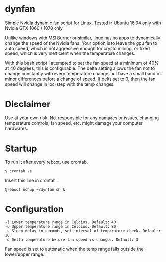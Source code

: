 # dynfan
Simple Nvidia dynamic fan script for Linux. Tested in Ubuntu 16.04 only with Nvidia GTX 1060 / 1070 only. 

Unlike windows with MSI Burner or similar, linux has no apps to dynamically change the speed of the Nvidia fans. Your option is to leave the gpu fan to auto speed, which is not aggressive enough for crypto mining, or fixed speed, which is very inefficient when the temperature changes.

With this bash script I attempted to set the fan speed at a minimum of 40% at 40 degrees, this is configurable. The delta setting allows the fan not to change constantly with every temperature change, but have a small band of minor differences before a change of speed. If delta set to 0, then the fan speed will change in lockstep with the temp changes.

# Disclaimer
Use at your own risk. Not responsible for any damages or issues, changing temperature controls, fan speed, etc. might damage your computer hardwares.

# Startup
To run it after every reboot, use crontab.
```
$ crontab -e
```

Insert this line in crontab:
```
@reboot nohup ~/dynfan.sh &
```

# Configuration
```
-l Lower temperature range in Celcius. Default: 40
-u Upper temperature range in Celcius. Default: 80
-s Sleep delay in seconds, set interval of temperature check. Default: 10
-d Delta temperature before fan speed is changed. Default: 3
```
Fan speed is set to automatic when the temp range falls outside the lower/upper range.
